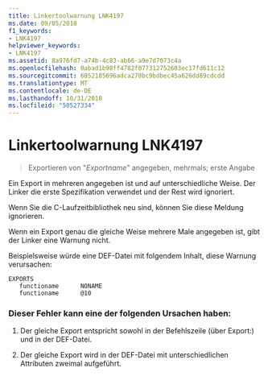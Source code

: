 ```yaml
---
title: Linkertoolwarnung LNK4197
ms.date: 09/05/2018
f1_keywords:
- LNK4197
helpviewer_keywords:
- LNK4197
ms.assetid: 8a976fd7-a74b-4c83-ab66-a9e7d7073c4a
ms.openlocfilehash: 0abad1b98ff4782f077312752603ec17fd611c12
ms.sourcegitcommit: 6052185696adca270bc9bdbec45a626dd89cdcdd
ms.translationtype: MT
ms.contentlocale: de-DE
ms.lasthandoff: 10/31/2018
ms.locfileid: "50527334"
---
```

# <a name="linker-tools-warning-lnk4197"></a>Linkertoolwarnung LNK4197

> Exportieren von "*Exportname*" angegeben, mehrmals; erste Angabe

Ein Export in mehreren angegeben ist und auf unterschiedliche Weise. Der Linker die erste Spezifikation verwendet und der Rest wird ignoriert.

Wenn Sie die C-Laufzeitbibliothek neu sind, können Sie diese Meldung ignorieren.

Wenn ein Export genau die gleiche Weise mehrere Male angegeben ist, gibt der Linker eine Warnung nicht.

Beispielsweise würde eine DEF-Datei mit folgendem Inhalt, diese Warnung verursachen:

```
EXPORTS
   functioname      NONAME
   functioname      @10
```

### <a name="to-fix-by-checking-the-following-possible-causes"></a>Dieser Fehler kann eine der folgenden Ursachen haben:

1. Der gleiche Export entspricht sowohl in der Befehlszeile (über Export:) und in der DEF-Datei.

2. Der gleiche Export wird in der DEF-Datei mit unterschiedlichen Attributen zweimal aufgeführt.